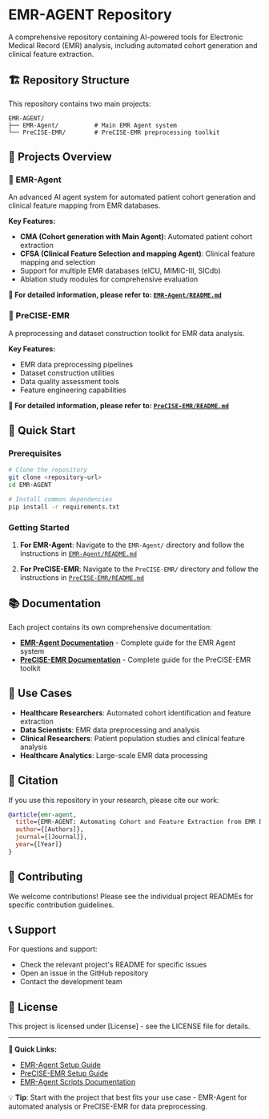 # EMR-AGENT Repository

A comprehensive repository containing AI-powered tools for Electronic Medical Record (EMR) analysis, including automated cohort generation and clinical feature extraction.

## 🏗️ Repository Structure

This repository contains two main projects:

```
EMR-AGENT/
├── EMR-Agent/          # Main EMR Agent system
└── PreCISE-EMR/        # PreCISE-EMR preprocessing toolkit  
```

## 📁 Projects Overview

### 🤖 EMR-Agent
An advanced AI agent system for automated patient cohort generation and clinical feature mapping from EMR databases.

**Key Features:**
- **CMA (Cohort generation with Main Agent)**: Automated patient cohort extraction
- **CFSA (Clinical Feature Selection and mapping Agent)**: Clinical feature mapping and selection
- Support for multiple EMR databases (eICU, MIMIC-III, SICdb)
- Ablation study modules for comprehensive evaluation

**📖 For detailed information, please refer to: [`EMR-Agent/README.md`](EMR-Agent/README.md)**

### 🔧 PreCISE-EMR  
A preprocessing and dataset construction toolkit for EMR data analysis.

**Key Features:**
- EMR data preprocessing pipelines
- Dataset construction utilities
- Data quality assessment tools
- Feature engineering capabilities

**📖 For detailed information, please refer to: [`PreCISE-EMR/README.md`](PreCISE-EMR/README.md)**

## 🚀 Quick Start

### Prerequisites
```bash
# Clone the repository
git clone <repository-url>
cd EMR-AGENT

# Install common dependencies
pip install -r requirements.txt
```

### Getting Started

1. **For EMR-Agent**: Navigate to the `EMR-Agent/` directory and follow the instructions in [`EMR-Agent/README.md`](EMR-Agent/README.md)

2. **For PreCISE-EMR**: Navigate to the `PreCISE-EMR/` directory and follow the instructions in [`PreCISE-EMR/README.md`](PreCISE-EMR/README.md)

## 📚 Documentation

Each project contains its own comprehensive documentation:

- **[EMR-Agent Documentation](EMR-Agent/README.md)** - Complete guide for the EMR Agent system
- **[PreCISE-EMR Documentation](PreCISE-EMR/README.md)** - Complete guide for the PreCISE-EMR toolkit

## 🎯 Use Cases

- **Healthcare Researchers**: Automated cohort identification and feature extraction
- **Data Scientists**: EMR data preprocessing and analysis
- **Clinical Researchers**: Patient population studies and clinical feature analysis
- **Healthcare Analytics**: Large-scale EMR data processing

## 📄 Citation

If you use this repository in your research, please cite our work:

```bibtex
@article{emr-agent,
  title={EMR-AGENT: Automating Cohort and Feature Extraction from EMR Databases},
  author={[Authors]},
  journal={[Journal]},
  year={[Year]}
}
```

## 🤝 Contributing

We welcome contributions! Please see the individual project READMEs for specific contribution guidelines.

## 📞 Support

For questions and support:
- Check the relevant project's README for specific issues
- Open an issue in the GitHub repository
- Contact the development team

## 📝 License

This project is licensed under [License] - see the LICENSE file for details.

---

**🔗 Quick Links:**
- [EMR-Agent Setup Guide](EMR-Agent/README.md#quick-start)
- [PreCISE-EMR Setup Guide](PreCISE-EMR/README.md)
- [EMR-Agent Scripts Documentation](EMR-Agent/README.md#script-description)

💡 **Tip**: Start with the project that best fits your use case - EMR-Agent for automated analysis or PreCISE-EMR for data preprocessing.
